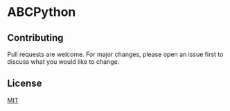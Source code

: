 # ABCPython


## Contributing
Pull requests are welcome. For major changes, please open an issue first to discuss what you would like to change.


## License
[MIT](https://choosealicense.com/licenses/mit/)
